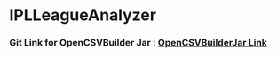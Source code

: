 # IPLLeagueAnalyzer
### Git Link for OpenCSVBuilder Jar : [OpenCSVBuilderJar Link](https://github.com/adi2357/OpenCSVBuilderJar.git)
